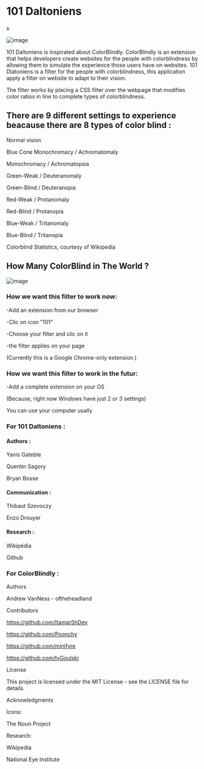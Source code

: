 <h1>101 Daltoniens</h1>s

![image](https://user-images.githubusercontent.com/59438459/135892169-a02da1d4-d7d1-4db5-9e04-a3f369e8e9f1.png)


101 Daltoniens is inspirated about ColorBlindly. ColorBlindly is an extension that helps developers create websites for the people with colorblindness by allowing them to simulate the experience those users have on websites. 101 Dlatoniens is a filter for the people with colorblindness, this application apply a filter on website to adapt to their vision.

The filter works by placing a CSS filter over the webpage that modifies color ratios in line to complete types of colorblindness.

<h2>There are 9 different settings to experience beacause there are 8 types of color blind :</h2>

Normal vision

Blue Cone Monochromacy / Achromatomaly

Monochromacy / Achromatopsia

Green-Weak / Deuteranomaly

Green-Blind / Deuteranopia

Red-Weak / Protanomaly

Red-Blind / Protanopia

Blue-Weak / Tritanomaly

Blue-Blind / Tritanopia

Colorblind Statistics, courtesy of Wikipedia

<h2>How Many ColorBlind in The World ?</h2>

![image](https://user-images.githubusercontent.com/59438459/135892104-791b5b80-ce6f-4f1f-bada-1dc4e48bcb43.png)


<h3>How we want this filter to work now:</h3>

-Add an extension from our browser

-Clic on icon "101"

-Choose your filter and clic on it

-the filter applies on your page

(Currently this is a Google Chrome-only extension.)



<h3>How we want this filter to work in the futur:</h3>

-Add a complete extension on your OS

(Because, right now Windows have just 2 or 3 settings)

You can use your computer usally


<h3>For 101 Daltoniens :</h3>

<h4>Authors :</h4>

Yanis Gateble

Quentin Sagory

Bryan Bosse

<h4>Communication :</h4>

Thibaut Szevoczy

Enzo Drouyer

<h4>Research : </h4>

Wikipédia

Github

<h3>For ColorBlindly : </h3>

Authors

Andrew VanNess - oftheheadland

Contributors

https://github.com/ItamarShDev

https://github.com/Poonchy

https://github.com/minifyre

https://github.com/tyGoulski

License

This project is licensed under the MIT License - see the LICENSE file for details.

Acknowledgments

Icons:

The Noun Project

Research:

Wikipedia

National Eye Institute
